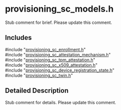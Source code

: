 # provisioning_sc_models.h 

Stub comment for brief. Please update this comment.

## Includes

\#include "[provisioning_sc_enrollment.h](provisioning-sc-enrollment-h.md)"  
\#include "[provisioning_sc_attestation_mechanism.h](provisioning-sc-attestation-mechanism-h.md)"  
\#include "[provisioning_sc_tpm_attestation.h](provisioning-sc-tpm-attestation-h.md)"  
\#include "[provisioning_sc_x509_attestation.h](provisioning-sc-x509-attestation-h.md)"  
\#include "[provisioning_sc_device_registration_state.h](provisioning-sc-device-registration-state-h.md)"  
\#include "[provisioning_sc_twin.h](provisioning-sc-twin-h.md)"  

## Detailed Description

Stub comment for details. Please update this comment.

